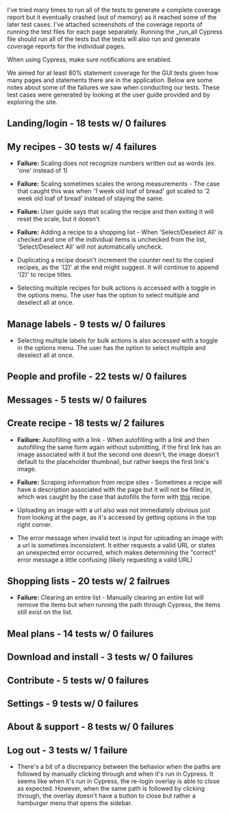 I've tried many times to run all of the tests to generate a complete coverage report but it eventually crashed (out of memory) as it reached some of the later test cases. I've attached screenshots of the coverage reports of running the test files for each page separately. Running the _run_all Cypress file should run all of the tests but the tests will also run and generate coverage reports for the individual pages. 

When using Cypress, make sure notifications are enabled. 

We aimed for at least 80% statement coverage for the GUI tests given how many pages and statements there are in the application. Below are some notes about some of the failures we saw when conducting our tests. These test cases were generated by looking at the user guide provided and by exploring the site.

## Landing/login - 18 tests w/ 0 failures

## My recipes - 30 tests w/ 4 failures
- **Failure:** Scaling does not recognize numbers written out as words (ex. 'one' instead of 1)
- **Failure:** Scaling sometimes scales the wrong measurements - The case that caught this was when '1 week old loaf of bread' got scaled to '2 week old loaf of bread' instead of staying the same. 
- **Failure:** User guide says that scaling the recipe and then exiting it will reset the scale, but it doesn't
- **Failure:** Adding a recipe to a shopping list - When 'Select/Deselect All' is checked and one of the individual items is unchecked from the list, 'Select/Deselect All' will not automatically uncheck. 

- Duplicating a recipe doesn't increment the counter next to the copied recipes, as the '(2)' at the end might suggest. It will continue to append '(2)' to recipe titles. 

- Selecting multiple recipes for bulk actions is accessed with a toggle in the options menu. The user has the option to select multiple and deselect all at once. 

## Manage labels - 9 tests w/ 0 failures
- Selecting multiple labels for bulk actions is also accessed with a toggle in the options menu. The user has the option to select multiple and deselect all at once. 

## People and profile - 22 tests w/ 0 failures

## Messages - 5 tests w/ 0 failures

## Create recipe - 18 tests w/ 2 failures
- **Failiure:** Autofilling with a link - When autofilling with a link and then autofilling the same form again without submitting, if the first link has an image associated with it but the second one doesn't, the image doesn't default to the placeholder thumbnail, but rather keeps the first link's image.
- **Failure:** Scraping information from recipe sites - Sometimes a recipe will have a description associated with the page but it will not be filled in, which was caught by the case that autofills the form with [this](https://www.thespruceeats.com/basic-recipe-for-fresh-fruit-syrup-4108534) recipe. 

- Uploading an image with a url also was not immediately obvious just from looking at the page, as it's accessed by getting options in the top right corner. 
- The error message when invalid text is input for uploading an image with a url is sometimes inconsistent. It either requests a valid URL or states an unexpected error occurred, which makes determining the "correct" error message a little confusing (likely requesting a valid URL)

## Shopping lists - 20 tests w/ 2 failrues
- **Failure:** Clearing an entire list - Manually clearing an entire list will remove the items but when running the path through Cypress, the items still exist on the list.

## Meal plans - 14 tests w/ 0 failures

## Download and install - 3 tests w/ 0 failures

## Contribute - 5 tests w/ 0 failures

## Settings - 9 tests w/ 0 failures

## About & support - 8 tests w/ 0 failures

## Log out - 3 tests w/ 1 failure
- There's a bit of a discrepancy between the behavior when the paths are followed by manually clicking through and when it's run in Cypress. It seems like when it's run in Cypress, the re-login overlay is able to close as expected. However, when the same path is followed by clicking through, the overlay doesn't have a button to close but rather a hamburger menu that opens the sidebar. 

